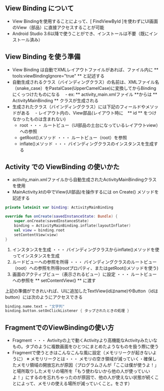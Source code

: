 
## View Binding について
- View Bindingを使用することによって、[ FindViewById ]を使わずにUI画面のView（部品）に直接アクセスすることが可能
- Android Studio 3.6以降で使うことができ、インストールは不要（既にインストール済み）

## View Binding を使う準備
- View Binding は自動でXMLレイアウトファイルがあれば、ファイル内に ** tools:viewBindingIgnore="true" ** と記述する
- 自動生成されるクラス（バインディングクラス）の名前は、XMLファイル名（snake_case）をPastalCase(UpperCamelCase)に変換してからBindingにくっつけたものになる
　- ex: ** activity_main.xmlファイル **からは ** ActivityMainBinding ** クラスが生成される
 - 生成されたクラス（バインディングクラス）には下記のフィールドやメソッドがある
 　- レイアウト内の、View部品(レイアウト時に　** id ** をつけなかったものは含まれない)
   - root ・・・ ルートビュー（UI部品の土台になっているレイアウトview）への参照
   - getRoot()メソッド ・・・ ルートビュー（root）を参照
   - inflate()メソッド ・・・ バインディングクラスのインスタンスを生成する
  
  
## Activity での ViewBinding の使いかた
- activity_main.xmlファイルから自動生成されたActivityMainBindingクラスを使用
- MainActivity.ktの中でView(UI部品)を操作するには on Create() メソッドを記述する

```kotlin:MainActivity.kt
private lateinit var binding: ActivityMainBinding

override fun onCreate(savedInstanceState: Bundle) {
    super.onCreate(savedInstanceState)
    binding = ActivityMainBinding.inflate(layoutInflater)
    val view = binding.root
    setContentView(view)
}
```

1. インスタンスを生成 ・・・ バインディングクラスからinflate()メソッドを使ってインスタンスを生成
2. ルードビューへの参照を所得 ・・・ バインディングクラスのルートビュー（root）への参照を所得(rootプロパティ、またはgetRoot()メソッドを使う)
3. 画面のアクティブビュー（表示されるビュー）に設定 ・・・ ルートビューへの参照を ** setContentView() ** に渡す

上記の準備ができれいれば、UIに追加したTextView(idはname)やButton（idはbutton）には次のようにアクセスできる


```kotlin:MainActivity.kt
binding.name.text = "文字列"
binding.button.setOnClickListener { タップされたときの処理 }
```

## FragmentでのViewBindingの使い方
- Fragment ・・・ Avtivityの上で動くActivityより高機能なActivityみたいなもの。タブのように複数画面をひとつにまとめたようなものを扱う際に使う
- Fragmentで使うときはこんなこんな風に設定（メモリリークが起きないように）
※ メモリリークとは・・・ メモリの空き領域が減っていく・確保したメモリ領域の開放忘れが原因（プログラムさんが「ここは僕が使うよ！」と場所取りしたメモリの場所を「もう使わないから他の人が使っていいよ！」にするのを忘れちゃったのが原因で、他の人が使えない状態が続くことによって、メモリの使える場所が減っていくこと。をさす）
   















